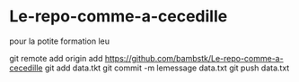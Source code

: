 # Le-repo-comme-a-cecedille
pour la potite formation leu

git remote add origin add https://github.com/bambstk/Le-repo-comme-a-cecedille
git add data.tkt
git commit -m lemessage data.txt
git push data.txt
